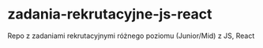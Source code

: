 # zadania-rekrutacyjne-js-react
Repo z zadaniami rekrutacyjnymi różnego poziomu (Junior/Mid) z JS, React 
